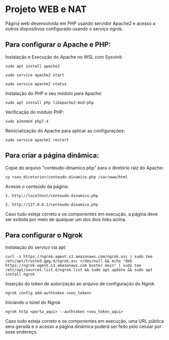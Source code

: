 # Projeto WEB e NAT

Página web desenvolvida em PHP usando servidor Apache2 e acesso a outros dispositivos configurado usando o serviço ngrok.

## Para configurar o Apache e PHP:

Instalação e Execução do Apache no WSL com Sysvinit:
```
sudo apt install apache2

sudo service apache2 start

sudo service apache2 status
```

Instalação do PHP e seu módulo para Apache:
```
sudo apt install php libapache2-mod-php
```

Verificação do módulo PHP:
```
sudo a2enmod php7.4
```

Reinicialização do Apache para aplicar as configurações:
```
sudo service apache2 restart
```

## Para criar a página dinâmica:
Copie do arquivo "conteudo-dinamico.php" para o diretório raiz do Apache:
```
cp <seu_diretorio>/conteudo-dinamico.php /var/www/html
```
Acesse o conteúdo da página:
```
1. http://localhost/conteudo-dinamico.php

2. http://127.0.0.1/conteudo-dinamico.php
```
Caso tudo esteja correto e os componentes em execução, a página deve ser exibida por meio de qualquer um dos dois links acima.

## Para configurar o Ngrok

Instalação do serviço via apt:
```
curl -s https://ngrok-agent.s3.amazonaws.com/ngrok.asc | sudo tee /etc/apt/trusted.gpg.d/ngrok.asc >/dev/null && echo "deb https://ngrok-agent.s3.amazonaws.com buster main" | sudo tee /etc/apt/sources.list.d/ngrok.list && sudo apt update && sudo apt install ngrok
```

Inserção do token de autorização ao arquivo de configuração do Ngrok
```
ngrok config add-authtoken <seu_token>
```
Iniciando o túnel do Ngrok
```
ngrok http <porta_aqui> --authtoken <seu_token_aqui>
```

Caso tudo esteja correto e os componentes em execução, uma URL pública sera gerada e o acesso a página dinâmica poderá ser feito pelo celular por esse endereço.
